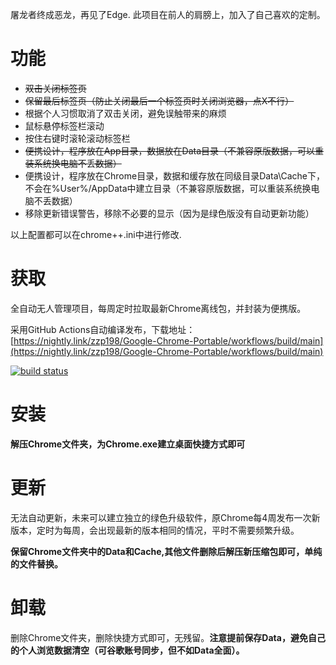 屠龙者终成恶龙，再见了Edge. 此项目在前人的肩膀上，加入了自己喜欢的定制。

# 功能

- ~~双击关闭标签页~~
- ~~保留最后标签页（防止关闭最后一个标签页时关闭浏览器，点X不行）~~
- 根据个人习惯取消了双击关闭，避免误触带来的麻烦
- 鼠标悬停标签栏滚动
- 按住右键时滚轮滚动标签栏
- ~~便携设计，程序放在App目录，数据放在Data目录（不兼容原版数据，可以重装系统换电脑不丢数据）~~
- 便携设计，程序放在Chrome目录，数据和缓存放在同级目录Data\Cache下，不会在%User%/AppData中建立目录（不兼容原版数据，可以重装系统换电脑不丢数据）
- 移除更新错误警告，移除不必要的显示（因为是绿色版没有自动更新功能）

以上配置都可以在chrome++.ini中进行修改.

# 获取

全自动无人管理项目，每周定时拉取最新Chrome离线包，并封装为便携版。

采用GitHub Actions自动编译发布，下载地址：[https://nightly.link/zzp198/Google-Chrome-Portable/workflows/build/main](https://nightly.link/zzp198/Google-Chrome-Portable/workflows/build/main)

[![build status](https://github.com/zzp198/Google-Chrome-Portable/actions/workflows/build.yml/badge.svg)](https://github.com/zzp198/Google-Chrome-Portable/actions/workflows/build.yml)

# 安装

**解压Chrome文件夹，为Chrome.exe建立桌面快捷方式即可**

# 更新

无法自动更新，未来可以建立独立的绿色升级软件，原Chrome每4周发布一次新版本，定时为每周，会出现最新的版本相同的情况，平时不需要频繁升级。

**保留Chrome文件夹中的Data和Cache,其他文件删除后解压新压缩包即可，单纯的文件替换。**

# 卸载

删除Chrome文件夹，删除快捷方式即可，无残留。**注意提前保存Data，避免自己的个人浏览数据清空（可谷歌账号同步，但不如Data全面）。**
